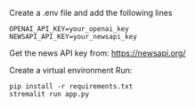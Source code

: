 
Create a .env file and add the following lines
```
OPENAI_API_KEY=your_openai_key
NEWSAPI_API_KEY=your_newsapi_key
```

Get the news API key from: https://newsapi.org/

Create a virtual environment
Run:
```
pip install -r requirements.txt
stremalit run app.py
```
